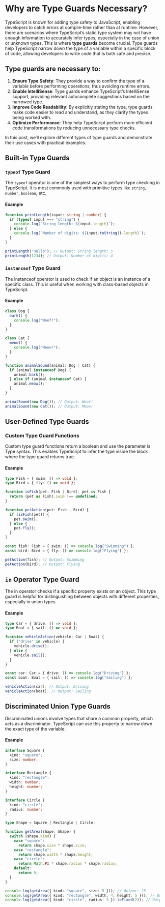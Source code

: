 # Why are Type Guards Necessary?

TypeScript is known for adding type safety to JavaScript, enabling developers to catch errors at compile-time rather than at runtime. However, there are scenarios where TypeScript’s static type system may not have enough information to accurately infer types, especially in the case of union or unknown types. This is where **type guards** become crucial. Type guards help TypeScript narrow down the type of a variable within a specific block of code, allowing developers to write code that is both safe and precise.

## Type guards are necessary to:

1. **Ensure Type Safety**: They provide a way to confirm the type of a variable before performing operations, thus avoiding runtime errors.
2. **Enable IntelliSense**: Type guards enhance TypeScript’s IntelliSense support, providing relevant autocomplete suggestions based on the narrowed type.
3. **Improve Code Readability**: By explicitly stating the type, type guards make code easier to read and understand, as they clarify the types being worked with.
4. **Optimize Performance**: They help TypeScript perform more efficient code transformations by reducing unnecessary type checks.

In this post, we’ll explore different types of type guards and demonstrate their use cases with practical examples.

## Built-in Type Guards

### `typeof` Type Guard

The `typeof` operator is one of the simplest ways to perform type checking in TypeScript. It is most commonly used with primitive types like `string`, `number`, `boolean`, etc.

#### Example

```typescript
function printLength(input: string | number) {
  if (typeof input === "string") {
    console.log(`String length: ${input.length}`);
  } else {
    console.log(`Number of digits: ${input.toString().length}`);
  }
}

printLength("Hello"); // Output: String length: 5
printLength(1234); // Output: Number of digits: 4
```

### `instanceof` Type Guard

The instanceof operator is used to check if an object is an instance of a specific class. This is useful when working with class-based objects in TypeScript.

#### Example

```typescript
class Dog {
  bark() {
    console.log("Woof!");
  }
}

class Cat {
  meow() {
    console.log("Meow!");
  }
}

function animalSound(animal: Dog | Cat) {
  if (animal instanceof Dog) {
    animal.bark();
  } else if (animal instanceof Cat) {
    animal.meow();
  }
}

animalSound(new Dog()); // Output: Woof!
animalSound(new Cat()); // Output: Meow!
```

## User-Defined Type Guards

### Custom Type Guard Functions

Custom type guard functions return a boolean and use the parameter is Type syntax. This enables TypeScript to infer the type inside the block where the type guard returns true.

#### Example

```typescript
type Fish = { swim: () => void };
type Bird = { fly: () => void };

function isFish(pet: Fish | Bird): pet is Fish {
  return (pet as Fish).swim !== undefined;
}

function petAction(pet: Fish | Bird) {
  if (isFish(pet)) {
    pet.swim();
  } else {
    pet.fly();
  }
}

const fish: Fish = { swim: () => console.log("Swimming") };
const bird: Bird = { fly: () => console.log("Flying") };

petAction(fish); // Output: Swimming
petAction(bird); // Output: Flying
```

## `in` Operator Type Guard

The in operator checks if a specific property exists on an object. This type guard is helpful for distinguishing between objects with different properties, especially in union types.

#### Example

```typescript
type Car = { drive: () => void };
type Boat = { sail: () => void };

function vehicleAction(vehicle: Car | Boat) {
  if ("drive" in vehicle) {
    vehicle.drive();
  } else {
    vehicle.sail();
  }
}

const car: Car = { drive: () => console.log("Driving") };
const boat: Boat = { sail: () => console.log("Sailing") };

vehicleAction(car); // Output: Driving
vehicleAction(boat); // Output: Sailing
```

## Discriminated Union Type Guards

Discriminated unions involve types that share a common property, which acts as a discriminator. TypeScript can use this property to narrow down the exact type of the variable.

#### Example

```typescript
interface Square {
  kind: "square";
  size: number;
}

interface Rectangle {
  kind: "rectangle";
  width: number;
  height: number;
}

interface Circle {
  kind: "circle";
  radius: number;
}

type Shape = Square | Rectangle | Circle;

function getArea(shape: Shape) {
  switch (shape.kind) {
    case "square":
      return shape.size * shape.size;
    case "rectangle":
      return shape.width * shape.height;
    case "circle":
      return Math.PI * shape.radius * shape.radius;
    default:
      return 0;
  }
}

console.log(getArea({ kind: "square", size: 5 })); // Output: 25
console.log(getArea({ kind: "rectangle", width: 4, height: 5 })); // Output: 20
console.log(getArea({ kind: "circle", radius: 3 }).toFixed(2)); // Output: 28.27
```
